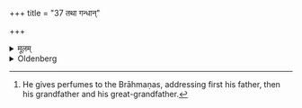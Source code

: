 +++
title = "37 तथा गन्धान्"

+++

<details><summary>मूलम्</summary>

तथा गन्धान् ३७
</details>

<details><summary>Oldenberg</summary>

37. [^16]  In the same way (he gives them) perfumes.


[^16]:  He gives perfumes to the Brāhmaṇas, addressing first his father, then his grandfather and his great-grandfather.
</details>
